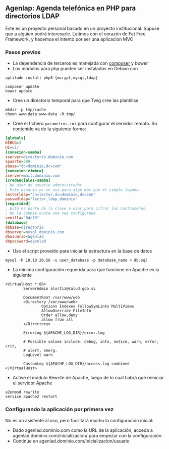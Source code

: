 ## Agenlap: Agenda telefónica en PHP para directorios LDAP

Este es un proyecto personal basado en un proyecto institucional. 
Supuse que a alguien podrá interesarle.
Latimos con el corazón de Fat Free Framework, y hacemos el intento por ser una aplicacion MVC

### Pasos previos
* La dependencia de terceros es manejada con [composer](https://gist.github.com/VTacius/4b9ed8b1deee1ecdfb04) y bower
* Los módulos para php pueden ser instalados en Debian con 

```shell 
aptitude install php5-{mcrypt,mysql,ldap}
```

```shell 
composer update
bower update
```

* Cree un directorio temporal para que Twig cree las plantillas
```shell
mkdir -p tmp/cache
chown www-data:www-data -R tmp/
```

* Cree el fichero `parametros.ini` para configurar el servidor remoto. Su contenido va de la siguiente forma:
```ini
[globals]
DEBUG=3
UI=ui/
[conexion-samba]
sserver=directorio.dominio.com
spuerto=389
sbase="dc=dominio,dc=com"
[conexion-zimbra]
zserver=mail.dominio.com
[credenciales-samba]
; No usar un usuario administrador
; Este usuario no se usa para algo más que el simple logueo.
lectorldap="cn=lector,dc=dominio,dc=com"
passwdldap="lector_ldap_dominio"
[seguridad]
; Esta es parte de la clave a usar para cifrar las contraseñas. 
; No la cambie nunca una vez configurada
semilla="B4c10"
[database]
dbbase=directorio
dbserver=mysql.dominio.com
dbusuario=agenlad
dbpassword=agenlad 
```

 * Use el script proveído para iniciar la estructura en la base de datos

```shell
mysql -h 10.10.20.56 -u user_database -p database_name < db.sql

```

 * La mínima configuración requerida para que funcione en Apache es la siguiente

```apacheconf
<VirtualHost *:80>
        ServerAdmin alortiz@salud.gob.sv

        DocumentRoot /var/www/web
        <Directory /var/www/web>
                Options Indexes FollowSymLinks MultiViews
                AllowOverride FileInfo
                Order allow,deny
                allow from all
        </Directory>

        ErrorLog ${APACHE_LOG_DIR}/error.log

        # Possible values include: debug, info, notice, warn, error, crit,
        # alert, emerg.
        LogLevel warn

        CustomLog ${APACHE_LOG_DIR}/access.log combined
</VirtualHost>
```

 * Active el módulo Rewrite de Apache, luego de lo cual habrá que reiniciar el servidor Apache
```shell 
a2enmod rewrite
service apache2 restart
```

### Configurando la aplicación por primera vez
No es un asistente al uso, pero facilitará mucho la configuración inicial:
* Dado agenlad.dominio.com como la URL de la aplicación, acceda a agenlad.dominio.com/inicializacion/ para empezar con la configuración. 
* Continúe en agenlad.dominio.com/inicializacion/usuario

